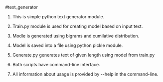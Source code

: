 #text_generator
1. This is simple python text generator module.

2. Train.py module is used for creating model based on input text.

3. Modle is generated using bigrams and cumilative distribution.

4. Model is saved into a file using python pickle module.

5. Generate.py generates text of given length using model from train.py

6. Both scripts have command-line interface.

7. All information about usage is provided by --help in the command-line.
